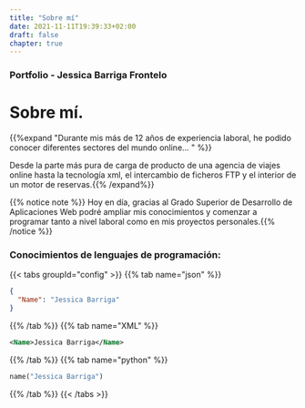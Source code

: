 ```yaml
---
title: "Sobre mí"
date: 2021-11-11T19:39:33+02:00
draft: false
chapter: true
---
```


### Portfolio - Jessica Barriga Frontelo

# Sobre mí.

{{%expand "Durante mis más de 12 años de experiencia laboral, he podido conocer diferentes sectores del mundo online... " %}}

Desde la parte más pura de carga de producto de una agencia de viajes online hasta la tecnología xml, el intercambio de ficheros FTP y el interior de un motor de reservas.{{% /expand%}}

{{% notice note %}}
Hoy en día, gracias al Grado Superior de Desarrollo de Aplicaciones Web podré ampliar mis conocimientos y comenzar a programar tanto a nivel laboral como en mis proyectos personales.{{% /notice %}}

### Conocimientos de lenguajes de programación:

{{< tabs groupId="config" >}}
{{% tab name="json" %}}
```json
{
  "Name": "Jessica Barriga"
}
```
{{% /tab %}}
{{% tab name="XML" %}}
```xml
<Name>Jessica Barriga</Name>
```
{{% /tab %}}
{{% tab name="python" %}}
```python
name("Jessica Barriga")
```
{{% /tab %}}
{{< /tabs >}}